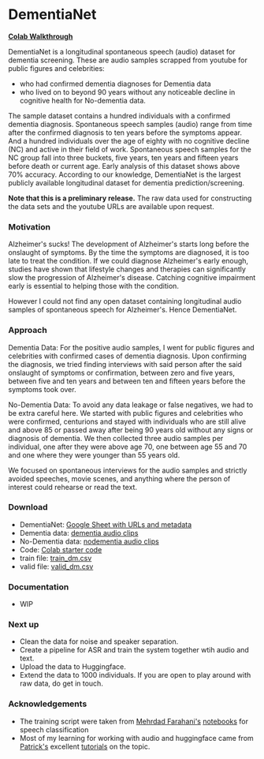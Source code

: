 
DementiaNet
==============================

**[Colab Walkthrough](https://drive.google.com/drive/folders/1CYDqhwvHMFiKD4tz2z-T16-eQhxPf6qe?usp=sharing)**

DementiaNet is a longitudinal spontaneous speech (audio) dataset for dementia screening. These are audio samples scrapped from youtube for public figures and celebrities:
- who had confirmed dementia diagnoses for Dementia data
- who lived on to beyond 90 years without any noticeable decline in cognitive health for No-dementia data. 

The sample dataset contains a hundred individuals with a confirmed dementia diagnosis. Spontaneous speech samples (audio) range from time after the confirmed diagnosis to ten years before the symptoms appear. And a hundred individuals over the age of eighty with no cognitive decline (NC) and active in their field of work. Spontaneous speech samples for the NC group fall into three buckets, five years, ten years and fifteen years before death or current age.
Early analysis of this dataset shows above 70% accuracy. According to our knowledge, DementiaNet is the largest publicly available longitudinal dataset for dementia prediction/screening.

**Note that this is a preliminary release.** The raw data used for constructing the data sets and the youtube URLs are available upon request.


### Motivation
Alzheimer's sucks!
The development of Alzheimer's starts long before the onslaught of symptoms. By the time the symptoms are diagnosed, it is too late to treat the condition. If we could diagnose Alzheimer's early enough, studies have shown that lifestyle changes and therapies can significantly slow the progression of Alzheimer's disease. Catching cognitive impairment early is essential to helping those with the condition.

However I could not find any open dataset containing longitudinal audio samples of spontaneous speech for Alzheimer's. Hence DementiaNet. 

### Approach
Dementia Data:
For the positive audio samples, I went for public figures and celebrities with confirmed cases of dementia diagnosis. Upon confirming the diagnosis, we tried finding interviews with said person after the said onslaught of symptoms or confirmation, between zero and five years, between five and ten years and between ten and fifteen years before the symptoms took over. 

No-Dementia Data:
To avoid any data leakage or false negatives, we had to be extra careful here. We started with public figures and celebrities who were confirmed, centurions and stayed with individuals who are still alive and above 85 or passed away after being 90 years old without any signs or diagnosis of dementia. 
We then collected three audio samples per individual, one after they were above age 70, one between age 55 and 70 and one where they were younger than 55 years old. 

We focused on spontaneous interviews for the audio samples and strictly avoided speeches, movie scenes, and anything where the person of interest could rehearse or read the text. 


### Download
* DementiaNet: [Google Sheet with URLs and metadata](https://docs.google.com/spreadsheets/d/1ih3FjEsiKDctS2oFhZKXah-OrzEridgUDHKu2awXSx8/edit?usp=sharing)
* Dementia data: [dementia audio clips](https://drive.google.com/drive/folders/1GKlvbU57g80-ofCOXGwatDD4U15tpJ4S?usp=sharing)
* No-Dementia data: [nodementia audio clips](https://drive.google.com/drive/folders/1jm7w7J8SfuwKHpEALIK6uxR9aQZR1q8I?usp=sharing)
* Code: [Colab starter code](https://drive.google.com/drive/folders/1CYDqhwvHMFiKD4tz2z-T16-eQhxPf6qe?usp=sharing)
* train file: [train_dm.csv](https://drive.google.com/file/d/1bDsEo_LNP1sAtoKfIfwCkdC_PEzs3S0u/view?usp=sharing)
* valid file: [valid_dm.csv](https://drive.google.com/file/d/1-89Y_Jc-uItJskT_cGTiEVqVhw85QXpa/view?usp=sharing)


### Documentation
* WIP


### Next up
* Clean the data for noise and speaker separation. 
* Create a pipeline for ASR and train the system together wtih audio and text.
* Upload the data to Huggingface. 
* Extend the data to 1000 individuals. If you are open to play around with raw data, do get in touch. 


### Acknowledgements
* The training script were taken from [Mehrdad Farahani's](https://github.com/m3hrdadfi) [notebooks](https://github.com/m3hrdadfi/soxan) for speech classification
* Most of my learning for working with audio and huggingface came from [Patrick's](https://twitter.com/PatrickPlaten) excellent [tutorials](https://huggingface.co/blog/fine-tune-xlsr-wav2vec2) on the topic. 

